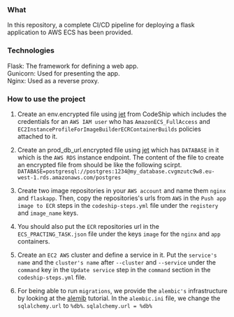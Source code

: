 ### What
In this repository, a complete CI/CD pipeline for deploying a flask application
to AWS ECS has been provided.

### Technologies
Flask: The framework for defining a web app.<br />
Gunicorn: Used for presenting the app.<br />
Nginx: Used as a reverse proxy.<br />

### How to use the project
1. Create an env.encrypted file using 
[jet](https://docs.cloudbees.com/docs/cloudbees-codeship/latest/pro-jet-cli/encrypt) 
from CodeShip which includes the credentials for an `AWS IAM user` who has 
`AmazonECS_FullAccess` and `EC2InstanceProfileForImageBuilderECRContainerBuilds` 
policies attached to it.

2. Create an prod_db_url.encrypted file using [jet](https://docs.cloudbees.com/docs/cloudbees-codeship/latest/pro-jet-cli/encrypt) 
which has `DATABASE` in it which is the `AWS RDS` instance endpoint. The content of 
the file to create an encrypted file from should be like the following scirpt. <br />
`DATABASE=postgresql://postgres:1234@my_database.cvgmzutc9w8.eu-west-1.rds.amazonaws.com/postgres`

3. Create two image repositories in your `AWS account` and name them `nginx` and `flaskapp`.
Then, copy the repositories's urls from `AWS` in the `Push app image to ECR`
steps in the `codeship-steps.yml` file under the `registery` and `image_name` keys.

4. You should also put the `ECR` repositories url in the `ECS_PRACTING_TASK.json` file 
under the keys `image` for the `nginx` and `app` containers. 

5. Create an `EC2 AWS` cluster and define a service in it. Put the `service's name` and 
the `cluster's name` after `--cluster` and `--service` under the `command` key in the 
`Update service` step in the `command` section in the `codeship-steps.yml` file.

6. For being able to run `migrations`, we provide the `alembic's` infrastructure 
by looking at the [alemib](https://alembic.sqlalchemy.org/en/latest/tutorial.html) tutorial.
In the `alembic.ini` file, we change the `sqlalchemy.url` to `%db%`.
`sqlalchemy.url = %db%`

